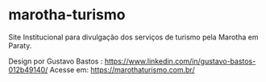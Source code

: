 # marotha-turismo
Site Institucional para divulgação dos serviços de turismo pela Marotha em Paraty.

Design por Gustavo Bastos : https://www.linkedin.com/in/gustavo-bastos-012b49140/
Acesse em: https://marothaturismo.com.br/
